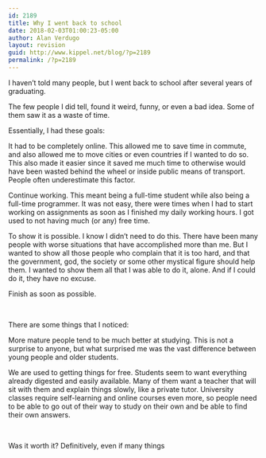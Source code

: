 ```yaml
---
id: 2189
title: Why I went back to school
date: 2018-02-03T01:00:23-05:00
author: Alan Verdugo
layout: revision
guid: http://www.kippel.net/blog/?p=2189
permalink: /?p=2189
---
```

I haven&#8217;t told many people, but I went back to school after several years of graduating.

The few people I did tell, found it weird, funny, or even a bad idea. Some of them saw it as a waste of time.

Essentially, I had these goals:

It had to be completely online. This allowed me to save time in commute, and also allowed me to move cities or even countries if I wanted to do so. This also made it easier since it saved me much time to otherwise would have been wasted behind the wheel or inside public means of transport. People often underestimate this factor.

Continue working. This meant being a full-time student while also being a full-time programmer. It was not easy, there were times when I had to start working on assignments as soon as I finished my daily working hours. I got used to not having much (or any) free time.

To show it is possible. I know I didn&#8217;t need to do this. There have been many people with worse situations that have accomplished more than me. But I wanted to show all those people who complain that it is too hard, and that the government, god, the society or some other mystical figure should help them. I wanted to show them all that I was able to do it, alone. And if I could do it, they have no excuse.

Finish as soon as possible.

&nbsp;

There are some things that I noticed:

More mature people tend to be much better at studying. This is not a surprise to anyone, but what surprised me was the vast difference between young people and older students.

We are used to getting things for free. Students seem to want everything already digested and easily available. Many of them want a teacher that will sit with them and explain things slowly, like a private tutor. University classes require self-learning and online courses even more, so people need to be able to go out of their way to study on their own and be able to find their own answers.

&nbsp;

Was it worth it? Definitively, even if many things